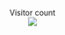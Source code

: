 <p align="center"> 
  Visitor count<br>
  <img src="https://profile-counter.glitch.me/sagar-viradiya/count.svg" />
</p>
